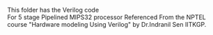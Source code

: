 This folder has the Verilog code  
For 5 stage Pipelined MIPS32 processor 
Referenced From the NPTEL course "Hardware modeling Using Verilog" by Dr.Indranil Sen IITKGP.
